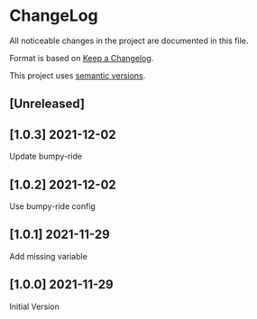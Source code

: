 ChangeLog
=========

All noticeable changes in the project  are documented in this file.

Format is based on [Keep a Changelog](https://keepachangelog.com/en/1.0.0/).

This project uses [semantic versions](https://semver.org/spec/v2.0.0.html).

## [Unreleased]

## [1.0.3] 2021-12-02

Update bumpy-ride

## [1.0.2] 2021-12-02

Use bumpy-ride config

## [1.0.1] 2021-11-29

Add missing variable

## [1.0.0] 2021-11-29

Initial Version
